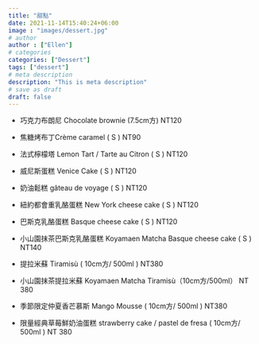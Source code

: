 ```yaml
---
title: "甜點"
date: 2021-11-14T15:40:24+06:00
image : "images/dessert.jpg"
# author
author : ["Ellen"]
# categories
categories: ["Dessert"]
tags: ["dessert"]
# meta description
description: "This is meta description"
# save as draft
draft: false
---
```


- 巧克力布朗尼  Chocolate brownie  (7.5cm方)  NT120
- 焦糖烤布丁Crème caramel  ( S )  NT90
- 法式檸檬塔 Lemon Tart  / Tarte au Citron  ( S )  NT120
- 威尼斯蛋糕  Venice Cake  ( S )  NT120
- 奶油鬆糕  gâteau de voyage  ( S )  NT120

- 紐約都會重乳酪蛋糕 New York cheese cake   ( S )  NT120

- 巴斯克乳酪蛋糕  Basque cheese cake  ( S )  NT120

- 小山園抹茶巴斯克乳酪蛋糕 Koyamaen Matcha  Basque cheese cake  ( S )  NT140

- 提拉米蘇  Tiramisù    ( 10cm方/ 500ml )  NT380
- 小山園抹茶提拉米蘇 Koyamaen Matcha  Tiramisù（10cm方/500ml）  NT 380

- 季節限定仲夏香芒慕斯   Mango Mousse  ( 10cm方/ 500ml )  NT380

- 限量經典草莓鮮奶油蛋糕 strawberry cake / pastel de fresa   ( 10cm方/ 500ml )  NT 380
